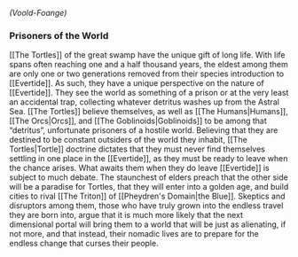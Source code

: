 *(Voold-Foange)*
### Prisoners of the World
[[The Tortles]] of the great swamp have the unique gift of long life. With life spans often reaching one and a half thousand years, the eldest among them are only one or two generations removed from their species introduction to [[Evertide]]. As such, they have a unique perspective on the nature of [[Evertide]]. They see the world as something of a prison or at the very least an accidental trap, collecting whatever detritus washes up from the Astral Sea. [[The Tortles]] believe themselves, as well as [[The Humans|Humans]], [[The Orcs|Orcs]], and [[The Goblinoids|Goblinoids]] to be among that “detritus”, unfortunate prisoners of a hostile world. Believing that they are destined to be constant outsiders of the world they inhabit, [[The Tortles|Tortle]] doctrine dictates that they must never find themselves settling in one place in the [[Evertide]], as they must be ready to leave when the chance arises. What awaits them when they do leave [[Evertide]] is subject to much debate. The staunchest of elders preach that the other side will be a paradise for Tortles, that they will enter into a golden age, and build cities to rival [[The Triton]] of [[Pheydren's Domain|the Blue]]. Skeptics and disruptors among them, those who have truly grown into the endless travel they are born into, argue that it is much more likely that the next dimensional portal will bring them to a world that will be just as alienating, if not more, and that instead, their nomadic lives are to prepare for the endless change that curses their people.

